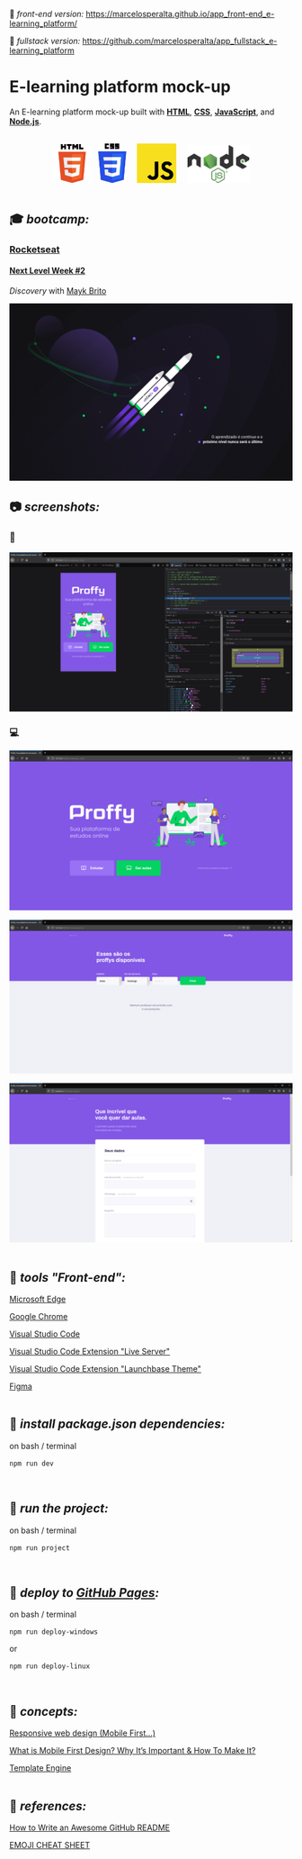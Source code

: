 :link: _front-end version:_ https://marcelosperalta.github.io/app_front-end_e-learning_platform/

:link: _fullstack version:_ https://github.com/marcelosperalta/app_fullstack_e-learning_platform

# E-learning platform mock-up

An E-learning platform mock-up built with **[HTML](https://whatwg.org/)**, **[CSS](https://www.w3.org/Style/CSS/)**, **[JavaScript](https://developer.mozilla.org/en-US/docs/Web/JavaScript)**, and **[Node.js](https://nodejs.org/)**.  

<br>

<div align="center">
<img src="./readme/logos/HTML5.png" width="69">
&nbsp;
<img src="./readme/logos/CSS3.png" width="50">
&nbsp;
&nbsp;
<img src="./readme/logos/JS.png" width="70">
&nbsp;
&nbsp;
<img src="./readme/logos/node.png" width="110">
</div>

<br>

## :mortar_board: **_bootcamp:_**  

### [Rocketseat](https://rocketseat.com.br/)

#### [Next Level Week #2](https://nextlevelweek.com/)

*Discovery* with [Mayk Brito](https://github.com/maykbrito)  

![nlw2](./readme/logos/nwl2.jpg)
<br>

## :camera: **_screenshots:_**  

### :iphone:  

![mobile](./readme/screenshots/home_mobile.png)  

### :computer:  

![home](./readme/screenshots/home_desk.png)  

![estudar](./readme/screenshots/study_front-end_only.png)  

![dar-aulas](./readme/screenshots/give-classes.png)  
<br>

## :wrench: **_tools "Front-end":_**  

[Microsoft Edge](https://www.microsoft.com/en-us/edge)  

[Google Chrome](https://www.google.com/chrome/)  

[Visual Studio Code](https://code.visualstudio.com/)  

[Visual Studio Code Extension "Live Server"](https://marketplace.visualstudio.com/items?itemName=ritwickdey.LiveServer)  

[Visual Studio Code Extension "Launchbase Theme"](https://marketplace.visualstudio.com/items?itemName=maykbrito.theme-launchbase)  

[Figma](https://www.figma.com/)  
<br>

## :dvd: **_install package.json dependencies:_**

on bash / terminal  
```
npm run dev
```
<br>

## :runner: **_run the project:_**  

on bash / terminal  
```
npm run project
```

<br>

## :rocket: **_deploy to [GitHub Pages](https://pages.github.com/):_**

on bash / terminal  
```
npm run deploy-windows
```
or  
```
npm run deploy-linux
```
<br>

## :green_book: **_concepts:_**  

[Responsive web design (Mobile First...)](https://en.wikipedia.org/wiki/Responsive_web_design)  

[What is Mobile First Design? Why It’s Important & How To Make It?](https://medium.com/@Vincentxia77/what-is-mobile-first-design-why-its-important-how-to-make-it-7d3cf2e29d00)  

[Template Engine](https://en.wikipedia.org/wiki/Template_processor)  
<br>

## :blue_book: **_references:_**  

[How to Write an Awesome GitHub README](https://healeycodes.com/github/beginners/tutorial/productivity/2019/04/14/writing-an-awesome-github-readme.html)  

[EMOJI CHEAT SHEET](https://www.webfx.com/tools/emoji-cheat-sheet/)  
